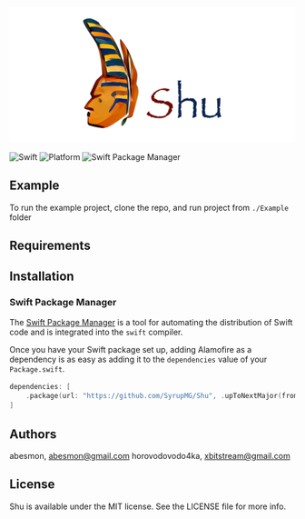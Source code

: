 ![Shu banner logo](Resources/Banner.png "Shu")

![Swift](https://img.shields.io/badge/Swift-5.9-orange?style=flat-square)
![Platform](https://img.shields.io/badge/platform-iOS_%7C_tvOS_%7C_macOS-lightgray)
![Swift Package Manager](https://img.shields.io/badge/Swift_Package_Manager-compatible-orange?style=flat-square)

## Example

To run the example project, clone the repo, and run project from `./Example` folder

## Requirements

## Installation

### Swift Package Manager

The [Swift Package Manager](https://swift.org/package-manager/) is a tool for automating the distribution of Swift code and is integrated into the `swift` compiler.

Once you have your Swift package set up, adding Alamofire as a dependency is as easy as adding it to the `dependencies` value of your `Package.swift`.

```swift
dependencies: [
    .package(url: "https://github.com/SyrupMG/Shu", .upToNextMajor(from: "3.0.0"))
]
```

## Authors

abesmon, abesmon@gmail.com
horovodovodo4ka, xbitstream@gmail.com

## License

Shu is available under the MIT license. See the LICENSE file for more info.
